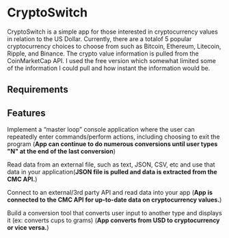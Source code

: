 # CryptoSwitch

CryptoSwitch is a simple app for those interested in cryptocurrency values in relation to the US Dollar. Currently, there are a totalof 5 popular cryptocurrency choices to choose from such as Bitcoin, Ethereum, Litecoin, Ripple, and Binance. The crypto value information is pulled from the CoinMarketCap API. I used the free version which somewhat limited some of the information I could pull and how instant the information would be. 



## Requirements



## Features

Implement a “master loop” console application where the user can repeatedly enter commands/perform actions, including choosing to exit the program (**App can continue to do numerous conversions until user types "N" at the end of the last conversion**)

Read data from an external file, such as text, JSON, CSV, etc and use that data in your application(**JSON file is pulled and data is extracted from the CMC API.**)

Connect to an external/3rd party API and read data into your app (**App is connected to the CMC API for up-to-date data on cryptocurrency values.**)

Build a conversion tool that converts user input to another type and displays it (ex: converts cups to grams) (**App converts from USD to cryptocurrency or vice versa.**)